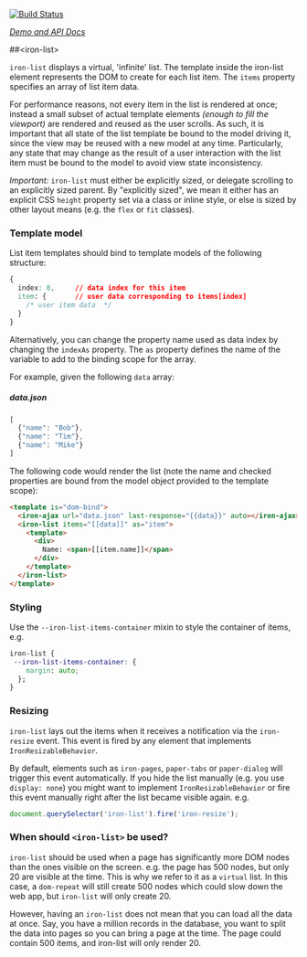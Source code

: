 
<!---

This README is automatically generated from the comments in these files:
iron-list.html

Edit those files, and our readme bot will duplicate them over here!
Edit this file, and the bot will squash your changes :)

The bot does some handling of markdown. Please file a bug if it does the wrong
thing! https://github.com/PolymerLabs/tedium/issues

-->

[![Build Status](https://travis-ci.org/PolymerElements/iron-list.svg?branch=master)](https://travis-ci.org/PolymerElements/iron-list)

_[Demo and API Docs](https://elements.polymer-project.org/elements/iron-list)_


##&lt;iron-list&gt;

`iron-list` displays a virtual, 'infinite' list. The template inside
the iron-list element represents the DOM to create for each list item.
The `items` property specifies an array of list item data.

For performance reasons, not every item in the list is rendered at once;
instead a small subset of actual template elements _(enough to fill the viewport)_
are rendered and reused as the user scrolls. As such, it is important that all
state of the list template be bound to the model driving it, since the view may
be reused with a new model at any time. Particularly, any state that may change
as the result of a user interaction with the list item must be bound to the model
to avoid view state inconsistency.

*Important:* `iron-list` must either be explicitly sized, or delegate scrolling to an
explicitly sized parent. By "explicitly sized", we mean it either has an explicit
CSS `height` property set via a class or inline style, or else is sized by other
layout means (e.g. the `flex` or `fit` classes).

### Template model

List item templates should bind to template models of the following structure:

```css
{
  index: 0,     // data index for this item
  item: {       // user data corresponding to items[index]
    /* user item data  */
  }
}
```

Alternatively, you can change the property name used as data index by changing the
`indexAs` property. The `as` property defines the name of the variable to add to the binding
scope for the array.

For example, given the following `data` array:

##### data.json

```js
[
  {"name": "Bob"},
  {"name": "Tim"},
  {"name": "Mike"}
]
```

The following code would render the list (note the name and checked properties are
bound from the model object provided to the template scope):

```html
<template is="dom-bind">
  <iron-ajax url="data.json" last-response="{{data}}" auto></iron-ajax>
  <iron-list items="[[data]]" as="item">
    <template>
      <div>
        Name: <span>[[item.name]]</span>
      </div>
    </template>
  </iron-list>
</template>
```

### Styling

Use the `--iron-list-items-container` mixin to style the container of items, e.g.

```css
iron-list {
 --iron-list-items-container: {
    margin: auto;
  };
}
```

### Resizing

`iron-list` lays out the items when it receives a notification via the `iron-resize` event.
This event is fired by any element that implements `IronResizableBehavior`.

By default, elements such as `iron-pages`, `paper-tabs` or `paper-dialog` will trigger
this event automatically. If you hide the list manually (e.g. you use `display: none`)
you might want to implement `IronResizableBehavior` or fire this event manually right
after the list became visible again. e.g.

```js
document.querySelector('iron-list').fire('iron-resize');
```

### When should `<iron-list>` be used?

`iron-list` should be used when a page has significantly more DOM nodes than the ones
visible on the screen. e.g. the page has 500 nodes, but only 20 are visible at the time.
This is why we refer to it as a `virtual` list. In this case, a `dom-repeat` will still
create 500 nodes which could slow down the web app, but `iron-list` will only create 20.

However, having an `iron-list` does not mean that you can load all the data at once.
Say, you have a million records in the database, you want to split the data into pages
so you can bring a page at the time. The page could contain 500 items, and iron-list
will only render 20.


